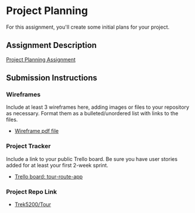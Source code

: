 # Project Planning
For this assignment, you'll create some initial plans for your project.

## Assignment Description
[Project Planning Assignment](https://education.launchcode.org/liftoff/modules/assignments/project-planning)

## Submission Instructions

### Wireframes

Include at least 3 wireframes here, adding images or files to your repository as necessary. Format them as a bulleted/unordered list with links to the files.

* [Wireframe pdf file](https://github.com/Trek5200/liftoff-assignments/blob/master/Tour%20Wireframes.pdf)

### Project Tracker

Include a link to your public Trello board. Be sure you have user stories added for at least your first 2-week sprint.

* [Trello board: tour-route-app](https://trello.com/b/iW4dvJnj/tour-route-appa)

### Project Repo Link

* [Trek5200/Tour](https://github.com/Trek5200/Tour)


